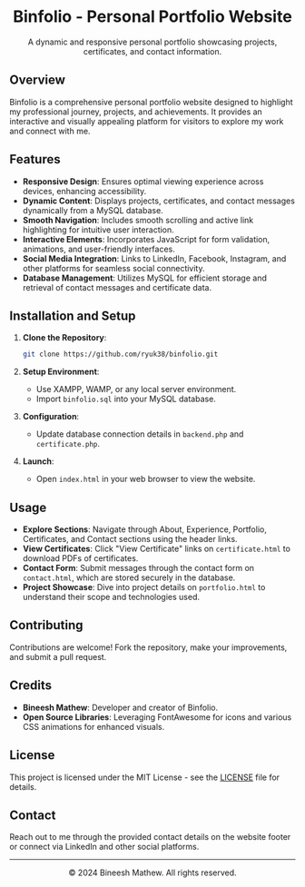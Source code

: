 <h1 align="center">Binfolio - Personal Portfolio Website</h1>

<p align="center">
  A dynamic and responsive personal portfolio showcasing projects, certificates, and contact information.
</p>

## Overview

Binfolio is a comprehensive personal portfolio website designed to highlight my professional journey, projects, and achievements. It provides an interactive and visually appealing platform for visitors to explore my work and connect with me.

## Features

- **Responsive Design**: Ensures optimal viewing experience across devices, enhancing accessibility.
- **Dynamic Content**: Displays projects, certificates, and contact messages dynamically from a MySQL database.
- **Smooth Navigation**: Includes smooth scrolling and active link highlighting for intuitive user interaction.
- **Interactive Elements**: Incorporates JavaScript for form validation, animations, and user-friendly interfaces.
- **Social Media Integration**: Links to LinkedIn, Facebook, Instagram, and other platforms for seamless social connectivity.
- **Database Management**: Utilizes MySQL for efficient storage and retrieval of contact messages and certificate data.

## Installation and Setup

1. **Clone the Repository**:
   ```sh
   git clone https://github.com/ryuk38/binfolio.git
   ```
   
2. **Setup Environment**:
   - Use XAMPP, WAMP, or any local server environment.
   - Import `binfolio.sql` into your MySQL database.
   
3. **Configuration**:
   - Update database connection details in `backend.php` and `certificate.php`.

4. **Launch**:
   - Open `index.html` in your web browser to view the website.

## Usage

- **Explore Sections**: Navigate through About, Experience, Portfolio, Certificates, and Contact sections using the header links.
- **View Certificates**: Click "View Certificate" links on `certificate.html` to download PDFs of certificates.
- **Contact Form**: Submit messages through the contact form on `contact.html`, which are stored securely in the database.
- **Project Showcase**: Dive into project details on `portfolio.html` to understand their scope and technologies used.

## Contributing

Contributions are welcome! Fork the repository, make your improvements, and submit a pull request.

## Credits

- **Bineesh Mathew**: Developer and creator of Binfolio.
- **Open Source Libraries**: Leveraging FontAwesome for icons and various CSS animations for enhanced visuals.

## License

This project is licensed under the MIT License - see the [LICENSE](LICENSE) file for details.

## Contact

Reach out to me through the provided contact details on the website footer or connect via LinkedIn and other social platforms.

---

<p align="center">
  &copy; 2024 Bineesh Mathew. All rights reserved.
</p>
